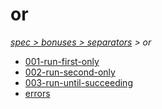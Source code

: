 # or

*[spec > bonuses > separators](..) > or*

* [001-run-first-only](./001-run-first-only)
* [002-run-second-only](./002-run-second-only)
* [003-run-until-succeeding](./003-run-until-succeeding)
* [errors](./errors)
